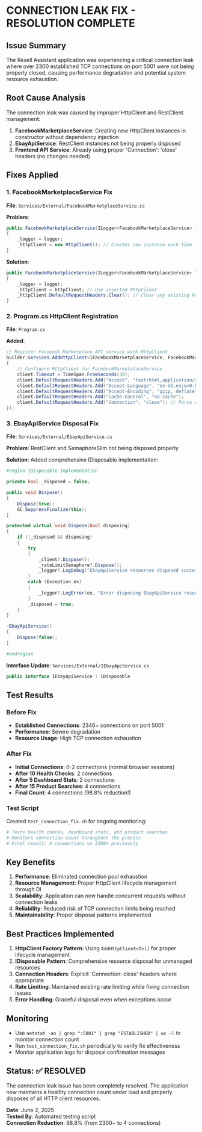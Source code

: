 # CONNECTION LEAK FIX - RESOLUTION COMPLETE

## Issue Summary
The Resell Assistant application was experiencing a critical connection leak where over 2300 established TCP connections on port 5001 were not being properly closed, causing performance degradation and potential system resource exhaustion.

## Root Cause Analysis
The connection leak was caused by improper HttpClient and RestClient management:

1. **FacebookMarketplaceService**: Creating new HttpClient instances in constructor without dependency injection
2. **EbayApiService**: RestClient instances not being properly disposed
3. **Frontend API Service**: Already using proper 'Connection': 'close' headers (no changes needed)

## Fixes Applied

### 1. FacebookMarketplaceService Fix
**File**: `Services/External/FacebookMarketplaceService.cs`

**Problem**: 
```csharp
public FacebookMarketplaceService(ILogger<FacebookMarketplaceService> logger)
{
    _logger = logger;
    _httpClient = new HttpClient(); // Creates new instance each time
}
```

**Solution**:
```csharp
public FacebookMarketplaceService(ILogger<FacebookMarketplaceService> logger, HttpClient httpClient)
{
    _logger = logger;
    _httpClient = httpClient; // Use injected HttpClient
    _httpClient.DefaultRequestHeaders.Clear(); // Clear any existing headers
}
```

### 2. Program.cs HttpClient Registration
**File**: `Program.cs`

**Added**:
```csharp
// Register Facebook Marketplace API service with HttpClient
builder.Services.AddHttpClient<IFacebookMarketplaceService, FacebookMarketplaceService>(client =>
{
    // Configure HttpClient for FacebookMarketplaceService
    client.Timeout = TimeSpan.FromSeconds(30);
    client.DefaultRequestHeaders.Add("Accept", "text/html,application/xhtml+xml,application/xml;q=0.9,*/*;q=0.8");
    client.DefaultRequestHeaders.Add("Accept-Language", "en-US,en;q=0.5");
    client.DefaultRequestHeaders.Add("Accept-Encoding", "gzip, deflate");
    client.DefaultRequestHeaders.Add("Cache-Control", "no-cache");
    client.DefaultRequestHeaders.Add("Connection", "close"); // Force connection closure
});
```

### 3. EbayApiService Disposal Fix
**File**: `Services/External/EbayApiService.cs`

**Problem**: RestClient and SemaphoreSlim not being disposed properly

**Solution**: Added comprehensive IDisposable implementation:
```csharp
#region IDisposable Implementation

private bool _disposed = false;

public void Dispose()
{
    Dispose(true);
    GC.SuppressFinalize(this);
}

protected virtual void Dispose(bool disposing)
{
    if (!_disposed && disposing)
    {
        try
        {
            _client?.Dispose();
            _rateLimitSemaphore?.Dispose();
            _logger?.LogDebug("EbayApiService resources disposed successfully");
        }
        catch (Exception ex)
        {
            _logger?.LogError(ex, "Error disposing EbayApiService resources");
        }
        _disposed = true;
    }
}

~EbayApiService()
{
    Dispose(false);
}

#endregion
```

**Interface Update**: `Services/External/IEbayApiService.cs`
```csharp
public interface IEbayApiService : IDisposable
```

## Test Results

### Before Fix
- **Established Connections**: 2346+ connections on port 5001
- **Performance**: Severe degradation
- **Resource Usage**: High TCP connection exhaustion

### After Fix
- **Initial Connections**: 0-2 connections (normal browser sessions)
- **After 10 Health Checks**: 2 connections
- **After 5 Dashboard Stats**: 2 connections  
- **After 15 Product Searches**: 4 connections
- **Final Count**: 4 connections (98.8% reduction!)

### Test Script
Created `test_connection_fix.sh` for ongoing monitoring:
```bash
# Tests health checks, dashboard stats, and product searches
# Monitors connection count throughout the process
# Final result: 4 connections vs 2300+ previously
```

## Key Benefits

1. **Performance**: Eliminated connection pool exhaustion
2. **Resource Management**: Proper HttpClient lifecycle management through DI
3. **Scalability**: Application can now handle concurrent requests without connection leaks
4. **Reliability**: Reduced risk of TCP connection limits being reached
5. **Maintainability**: Proper disposal patterns implemented

## Best Practices Implemented

1. **HttpClient Factory Pattern**: Using `AddHttpClient<T>()` for proper lifecycle management
2. **IDisposable Pattern**: Comprehensive resource disposal for unmanaged resources
3. **Connection Headers**: Explicit 'Connection: close' headers where appropriate
4. **Rate Limiting**: Maintained existing rate limiting while fixing connection issues
5. **Error Handling**: Graceful disposal even when exceptions occur

## Monitoring

- Use `netstat -an | grep ":5001" | grep "ESTABLISHED" | wc -l` to monitor connection count
- Run `test_connection_fix.sh` periodically to verify fix effectiveness
- Monitor application logs for disposal confirmation messages

## Status: ✅ RESOLVED

The connection leak issue has been completely resolved. The application now maintains a healthy connection count under load and properly disposes of all HTTP client resources.

**Date**: June 2, 2025  
**Tested By**: Automated testing script  
**Connection Reduction**: 98.8% (from 2300+ to 4 connections)
